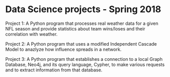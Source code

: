 # Data Science projects - Spring 2018

Project 1: A Python program that processes real weather data for a given NFL season and provide statistics about team wins/loses and their correlation with weather.

Project 2: A Python program that uses a modified Independent Cascade Model to anazlyze how influence spreads in a network.

Project 3: A Python program that establishes a connection to a local Graph Database, Neo4j, and its query language, Cypher, to make various requests and to extract information from that database.
